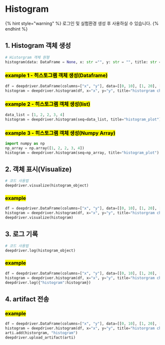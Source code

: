 # Histogram

{% hint style="warning" %}
로그인 및 실험환경 생성 후 사용하실 수 있습니다.
{% endhint %}

## 1. Histogram 객체 생성

```python
# Historgram 객체 원형
histogram(data: DataFrame = None, x: str ="", y: str = "", title: str = "", seq: Union[np.ndarray, list]=None)
```

### <mark style="background-color:yellow;">example 1 - 히스토그램 객체 생성(Dataframe)</mark>

```python
df = deepdriver.DataFrame(columns=["x", "y"], data=[[0, 10], [1, 20], [2, 30]])
histogram = deepdriver.histogram(df, x="x", y="y", title="historgram chart")
```

### <mark style="background-color:yellow;">example 2 - 히스토그램 객체 생성(list)</mark>

```python
data_list = [1, 2, 2, 3, 4]
histogram = deepdriver.histogram(seq=data_list, title="histogram_plot")
```

### <mark style="background-color:yellow;">example 3 - 히스토그램 객체 생성(Numpy Array)</mark>

```python
import numpy as np
np_array = np.array([1, 2, 2, 3, 4])
histogram = deepdriver.histogram(seq=np_array, title="histogram_plot")
```

## 2. 객체 표시(Visualize)

```python
# 코드 사용법
deepdriver.visualize(histogram_object)
```

### <mark style="background-color:yellow;">example</mark>

```python
df = deepdriver.DataFrame(columns=["x", "y"], data=[[0, 10], [1, 20], [2, 30]])
histogram = deepdriver.histogram(df, x="x", y="y", title="historgram chart")
deepdriver.visualize(histogram)
```

## 3. 로그 기록

```python
# 코드 사용법
deepdriver.log(histogram_object)
```

### <mark style="background-color:yellow;">example</mark>

```python
df = deepdriver.DataFrame(columns=["x", "y"], data=[[0, 10], [1, 20], [2, 30]])
histogram = deepdriver.histogram(df, x="x", y="y", title="historgram chart")
deepdriver.log({"histogram":histogram})
```

## 4. artifact 전송

### <mark style="background-color:yellow;">example</mark>

```python
df = deepdriver.DataFrame(columns=["x", "y"], data=[[0, 10], [1, 20], [2, 30]])
histogram = deepdriver.histogram(df, x="x", y="y", title="historgram chart")
arti.add(historgram, "histogram")
deepdriver.upload_artifact(arti)
```
